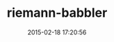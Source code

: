 ---
layout: post
title:  "riemann-babbler"
repo:   "vadv/riemann-babbler"
date:   2015-02-18 17:20:56
gemurl: https://github.com/vadv/riemann-babbler
---